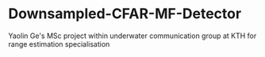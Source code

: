# Downsampled-CFAR-MF-Detector
Yaolin Ge's MSc project within underwater communication group at KTH for range estimation specialisation
